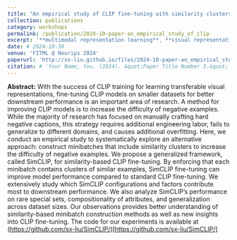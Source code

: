 ```yaml
---
title: "An empirical study of CLIP fine-tuning with similarity clusters"
collection: publications
category: workshops
permalink: /publication/2024-10-paper-an_empirical_study_of_clip
excerpt: '**multimodal representation learning**, **visual representation learning**, **CLIP fine-tuning**'
date: # 2024-10-30
venue: 'FITML @ Neurips 2024'
paperurl: 'http://sx-liu.github.io/files/2024-10-paper-an_empirical_study_of_clip.pdf'
citation: # 'Your Name, You. (2024). &quot;Paper Title Number 3.&quot; <i>GitHub Journal of Bugs</i>. 1(3).'
---
```


**Abstract:** With the success of CLIP training for learning transferable visual representations, fine-tuning CLIP models on smaller datasets for better downstream performance is an important area of research. A method for improving CLIP models is to increase the difficulty of negative examples. While the majority of research has focused on manually crafting hard negative captions, this strategy requires additional engineering labor, fails to generalize to different domains, and causes additional overfitting. Here, we conduct an empirical study to systematically explore an alternative approach: construct minibatches that include similarity clusters to increase the difficulty of negative examples. We propose a generalized framework, called SimCLIP, for similarity-based CLIP fine-tuning. By enforcing that each minibatch contains clusters of similar examples, SimCLIP fine-tuning can improve model performance compared to standard CLIP fine-tuning. We extensively study which SimCLIP configurations and factors contribute most to downstream performance. We also analyze SimCLIP’s performance on rare special sets, compositionality of attributes, and generalization across dataset sizes. Our observations provides better understanding of similarity-based minibatch construction methods as well as new insights into CLIP fine-tuning. The code for our experiments is available at (https://github.com/sx-liu/SimCLIP/)[https://github.com/sx-liu/SimCLIP/]
